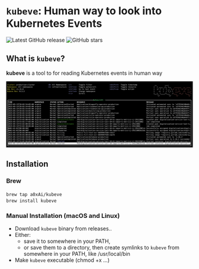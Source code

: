 # `kubeve`: Human way to look into Kubernetes Events

![Latest GitHub release](https://img.shields.io/github/v/release/a0xAi/kubeve.svg)
![GitHub stars](https://img.shields.io/github/stars/a0xAi/kubeve.svg?label=github%20stars)

## What is `kubeve`?

**kubeve** is a tool to for reading Kubernetes events in human way<br/>

![kubeve demo PNG](img/kubeve.png)

## Installation
### Brew 
`brew tap a0xAi/kubeve`<br>
`brew install kubeve`

### Manual Installation (macOS and Linux)
- Download `kubeve` binary from releases..
- Either:
  - save it to somewhere in your PATH,
  - or save them to a directory, then create symlinks to `kubeve` from somewhere in your PATH, like /usr/local/bin
- Make `kubeve` executable (chmod +x ...)